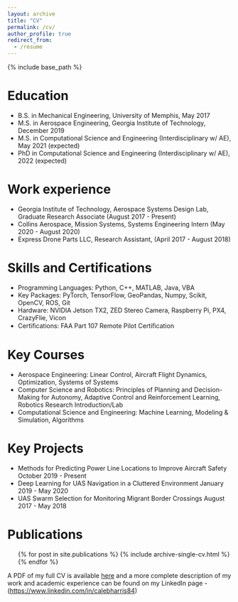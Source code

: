 ```yaml
---
layout: archive
title: "CV"
permalink: /cv/
author_profile: true
redirect_from:
  - /resume
---
```


{% include base_path %}

Education
======
* B.S. in Mechanical Engineering, University of Memphis, May 2017
* M.S. in Aerospace Engineering, Georgia Institute of Technology, December 2019
* M.S. in Computational Science and Engineering (Interdisciplinary w/ AE), May 2021 (expected)
* PhD in Computational Science and Engineering (Interdisciplinary w/ AE), 2022 (expected)

Work experience
======
* Georgia Institute of Technology, Aerospace Systems Design Lab, Graduate Research Associate (August 2017 - Present)
* Collins Aerospace, Mission Systems, Systems Engineering Intern (May 2020 - August 2020)
* Express Drone Parts LLC, Research Assistant, (April 2017 - August 2018)


Skills and Certifications
======

* Programming Languages: Python, C++, MATLAB, Java, VBA 
* Key Packages: PyTorch, TensorFlow, GeoPandas, Numpy, Scikit, OpenCV, ROS, Git 
* Hardware: NVIDIA Jetson TX2, ZED Stereo Camera, Raspberry Pi, PX4, CrazyFlie, Vicon 
* Certiﬁcations: FAA Part 107 Remote Pilot Certiﬁcation

Key Courses
======
* Aerospace Engineering: Linear Control, Aircraft Flight Dynamics, Optimization, Systems of Systems 
* Computer Science and Robotics: Principles of Planning and Decision-Making for Autonomy, Adaptive Control and Reinforcement Learning, Robotics Research Introduction/Lab 
* Computational Science and Engineering: Machine Learning, Modeling & Simulation, Algorithms

Key Projects
======
* Methods for Predicting Power Line Locations to Improve Aircraft Safety October 2019 - Present 
* Deep Learning for UAS Navigation in a Cluttered Environment January 2019 - May 2020 
* UAS Swarm Selection for Monitoring Migrant Border Crossings August 2017 - May 2018 

Publications
======
  <ul>{% for post in site.publications %}
    {% include archive-single-cv.html %}
  {% endfor %}</ul>
  
A PDF of my full CV is available [here](https://calebh94.github.io/files/cv.pdf) and a more complete description of my work and academic experience can be found on my LinkedIn page - (https://www.linkedin.com/in/calebharris84)




  


